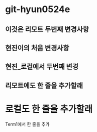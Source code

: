 # git-hyun0524e

## 이것은 리모트 두번째 변경사항

## 현진이의 처음 변경사항

## 현진_로컬에서 두번째 변경

## 리모트에도 한 줄을 추가할래

# 로컬도 한 줄을 추가할래

Term1에서 한 줄을 추가

